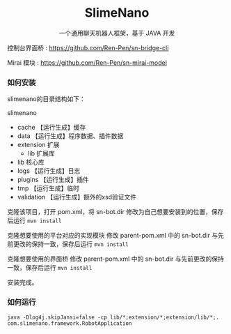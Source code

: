 <h1 align="center">SlimeNano</h1>

<p align="center">一个通用聊天机器人框架，基于 JAVA 开发</p>

控制台界面桥 : https://github.com/Ren-Pen/sn-bridge-cli

Mirai 模块 : https://github.com/Ren-Pen/sn-mirai-model

### 如何安装

slimenano的目录结构如下：

slimenano
- cache 【运行生成】缓存
- data 【运行生成】程序数据、插件数据
- extension 扩展
  - lib 扩展库
- lib 核心库
- logs 【运行生成】日志
- plugins 【运行生成】插件
- tmp 【运行生成】临时
- validation 【运行生成】额外的xsd验证文件

克隆该项目，打开 pom.xml，将 sn-bot.dir 修改为自己想要安装到的位置，保存后运行 `mvn install`

克隆想要使用的平台对应的实现模块 修改 parent-pom.xml 中的 sn-bot.dir 与先前更改的保持一致，保存后运行 `mvn install`

克隆想要使用的界面桥 修改 parent-pom.xml 中的 sn-bot.dir 与先前更改的保持一致，保存后运行 `mvn install`

安装完成。


### 如何运行
```shell
java -Dlog4j.skipJansi=false -cp lib/*;extension/*;extension/lib/*;. com.slimenano.framework.RobotApplication
```

